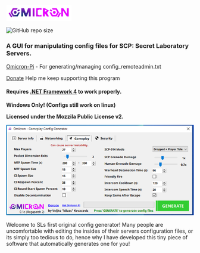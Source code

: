 <img width="35%" height="35%" src="https://github.com/k0vac/omicron/blob/master/omicrontype.png"></img>

![GitHub repo size](https://img.shields.io/github/repo-size/k0vac/omicron?style=flat-square)
<h3><b>A GUI for manipulating config files for SCP: Secret Laboratory Servers.</b></h3>

<p><a href="https://github.com/Takail/Omicron-Pi">Omicron-Pi</a> - For generating/managing config_remoteadmin.txt</p>
<p><a href="https://paypal.me/Veljko61">Donate</a> Help me keep supporting this program</p>

<h4>Requires <a href="https://www.microsoft.com/en-us/download/details.aspx?id=17851">.NET Framework 4</a> to work properly.</h4>
<b>Windows Only! (Configs still work on linux)</b>

<b>Licensed under the Mozzila Public License v2.</b>

<img src="https://github.com/k0vac/omicron/blob/master/OmicronSS1.png"></img>

<p>Welcome to SLs first original config generator! Many people are uncomfortable with editing the insides of their servers configuration files, or its simply too tedious to do, hence why I have developed this tiny piece of software that automatically generates one for you!</p>

